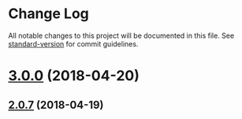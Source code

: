 # Change Log

All notable changes to this project will be documented in this file. See [standard-version](https://github.com/conventional-changelog/standard-version) for commit guidelines.

<a name="3.0.0"></a>
# [3.0.0](https://github.com/ktquez/vue-disqus/compare/v2.0.7...v3.0.0) (2018-04-20)



<a name="2.0.7"></a>
## [2.0.7](https://github.com/ktquez/vue-disqus/compare/v2.0.6...v2.0.7) (2018-04-19)
